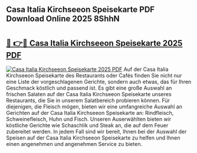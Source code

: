 ## Casa Italia Kirchseeon Speisekarte PDF Download Online 2025 8ShhN

# <h2><a href="http://gc6wh3i.nevu.top/?p=Casa+Italia+Kirchseeon+Speisekarte">🔗 👉🔴 Casa Italia Kirchseeon Speisekarte 2025 PDF</a></h2>

[![Casa Italia Kirchseeon Speisekarte 2025 PDF](https://i.imgur.com/dBaPXMq.png)](http://gc6wh3i.nevu.top/?p=Casa+Italia+Kirchseeon+Speisekarte)
Auf der Casa Italia Kirchseeon Speisekarte des Restaurants oder Cafés finden Sie nicht nur eine Liste der vorgeschlagenen Gerichte, sondern auch etwas, das für Ihren Geschmack köstlich und passend ist. Es gibt eine große Auswahl an frischen Salaten auf der Casa Italia Kirchseeon Speisekarte unseres Restaurants, die Sie in unserem Salatbereich probieren können. Für diejenigen, die Fleisch mögen, bieten wir eine umfangreiche Auswahl an Gerichten auf der Casa Italia Kirchseeon Speisekarte an: Rindfleisch, Schweinefleisch, Huhn und Fisch. Unseren Auserwählten bieten wir köstliche Gerichte wie Schaschlik und Steak an, die auf dem Feuer zubereitet werden. In jedem Fall sind wir bereit, Ihnen bei der Auswahl der Speisen auf der Casa Italia Kirchseeon Speisekarte zu helfen und Ihnen einen angenehmen und angenehmen Service zu bieten.
